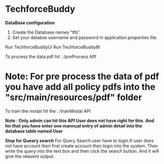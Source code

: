 # TechforceBuddy

**DataBase configuration**
1. Create the Database names "tfb".
2. Set your databse username and password in application.properties file.

Run TechforceBuddyUi 
Run TechforceBuddyBl 

To process the data pdf hit : 
/preProcess API

# Note: For pre process the data of pdf you have add all policy pdfs into the "src/main/resources/pdf" folder

To train the modal hit the :
/trainModal API

**Note : Only admin can hit this API User does not have right for this. And for that you have enter one mannual entry of admin detail into the database table named User**

**Step for Queary search**
 For Query Search user have to login.If user does not have account then first create account then login into the system.
 Then write the query into the text box and then click the search button. And it will give the relavent output.
